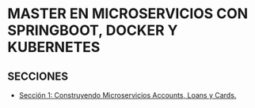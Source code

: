 MASTER EN MICROSERVICIOS CON SPRINGBOOT, DOCKER Y KUBERNETES
===

## SECCIONES

- [Sección 1: Construyendo Microservicios Accounts, Loans y Cards.](workspace/section1)